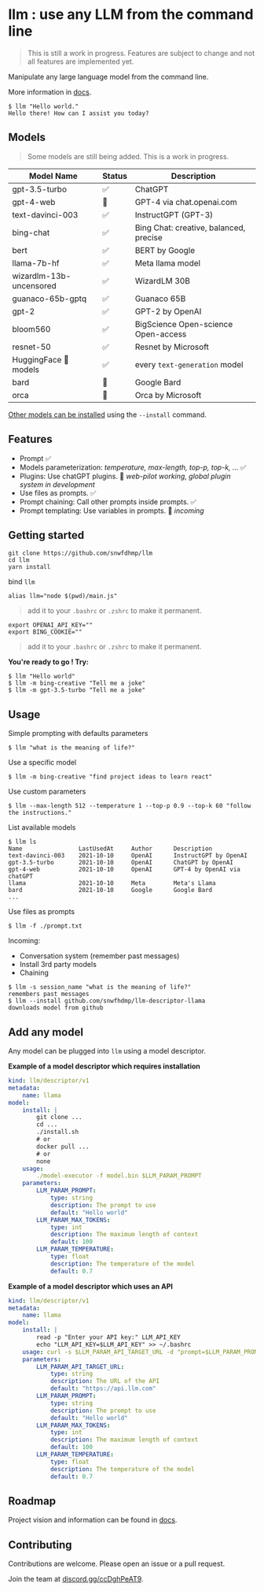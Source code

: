# llm : use any LLM from the command line

> This is still a work in progress. Features are subject to change and not all features are implemented yet.

Manipulate any large language model from the command line.

More information in [docs](docs/).

```
$ llm "Hello world."
Hello there! How can I assist you today?
```

## Models

> Some models are still being added. This is a work in progress.

| Model Name                   | Status | Description                                     |
|------------------------------|--------|-------------------------------------------------|
| gpt-3.5-turbo                | ✅      | ChatGPT                                         |
| gpt-4-web                    | 🔄      | GPT-4 via chat.openai.com                       |
| text-davinci-003             | ✅      | InstructGPT (GPT-3)                             |
| bing-chat                    | ✅      | Bing Chat: creative, balanced, precise          |
| bert                         | ✅      | BERT by Google                                  |
| llama-7b-hf                  | ✅      | Meta llama model                                |
| wizardlm-13b-uncensored      | ✅      | WizardLM 30B                                    |
| guanaco-65b-gptq             | ✅      | Guanaco 65B                                     |
| gpt-2                        | ✅      | GPT-2 by OpenAI                                 |
| bloom560                     | ✅      | BigScience Open-science Open-access             |
| resnet-50                    | ✅      | Resnet by Microsoft                             |
| HuggingFace 🤗 models        | ✅      | every `text-generation` model |
| bard                         | 🔄      | Google Bard                                     |
| orca                         | 🔄     | Orca by Microsoft                               |

[Other models can be installed](#add-any-model) using the `--install` command.

## Features

- Prompt ✅
- Models parameterization: _temperature, max-length, top-p, top-k, ..._ ✅ 
- Plugins: Use chatGPT plugins. 🔄 _web-pilot working, global plugin system in development_
- Use files as prompts. ✅
- Prompt chaining: Call other prompts inside prompts. ✅
- Prompt templating: Use variables in prompts. 🔄 _incoming_

## Getting started

```
git clone https://github.com/snwfdhmp/llm
cd llm
yarn install
```

bind `llm` 

```
alias llm="node $(pwd)/main.js"
```

> add it to your `.bashrc` or `.zshrc` to make it permanent.

```
export OPENAI_API_KEY=""
export BING_COOKIE=""
```

> add it to your `.bashrc` or `.zshrc` to make it permanent.

**You're ready to go ! Try:**

```
$ llm "Hello world"
$ llm -m bing-creative "Tell me a joke"
$ llm -m gpt-3.5-turbo "Tell me a joke"
```

## Usage

Simple prompting with defaults parameters

```
$ llm "what is the meaning of life?"
```

Use a specific model

```
$ llm -m bing-creative "find project ideas to learn react"
```

Use custom parameters

```
$ llm --max-length 512 --temperature 1 --top-p 0.9 --top-k 60 "follow the instructions."
```

List available models

```
$ llm ls
Name                LastUsedAt     Author      Description
text-davinci-003    2021-10-10     OpenAI      InstructGPT by OpenAI
gpt-3.5-turbo       2021-10-10     OpenAI      ChatGPT by OpenAI
gpt-4-web           2021-10-10     OpenAI      GPT-4 by OpenAI via chatGPT
llama               2021-10-10     Meta        Meta's Llama
bard                2021-10-10     Google      Google Bard
...
```

Use files as prompts

```
$ llm -f ./prompt.txt
```

Incoming:

- Conversation system (remember past messages)
- Install 3rd party models
- Chaining

```
$ llm -s session_name "what is the meaning of life?"
remembers past messages
$ llm --install github.com/snwfhdmp/llm-descriptor-llama
downloads model from github
```

## Add any model

Any model can be plugged into `llm` using a model descriptor.

**Example of a model descriptor which requires installation**

```yaml
kind: llm/descriptor/v1
metadata:
    name: llama
model:
    install: |
        git clone ...
        cd ...
        ./install.sh
        # or
        docker pull ...
        # or
        none
    usage:
        ./model-executor -f model.bin $LLM_PARAM_PROMPT
    parameters:
        LLM_PARAM_PROMPT:
            type: string
            description: The prompt to use
            default: "Hello world"
        LLM_PARAM_MAX_TOKENS:
            type: int
            description: The maximum length of context
            default: 100
        LLM_PARAM_TEMPERATURE:
            type: float
            description: The temperature of the model
            default: 0.7
```

**Example of a model descriptor which uses an API**

```yaml
kind: llm/descriptor/v1
metadata:
    name: llama
model:
    install: |
        read -p "Enter your API key:" LLM_API_KEY
        echo "LLM_API_KEY=$LLM_API_KEY" >> ~/.bashrc
    usage: curl -s $LLM_PARAM_API_TARGET_URL -d "prompt=$LLM_PARAM_PROMPT&api_key=$LLM_API_KEY"
    parameters:
        LLM_PARAM_API_TARGET_URL:
            type: string
            description: The URL of the API
            default: "https://api.llm.com"
        LLM_PARAM_PROMPT:
            type: string
            description: The prompt to use
            default: "Hello world"
        LLM_PARAM_MAX_TOKENS:
            type: int
            description: The maximum length of context
            default: 100
        LLM_PARAM_TEMPERATURE:
            type: float
            description: The temperature of the model
            default: 0.7
```

## Roadmap

Project vision and information can be found in [docs](docs/).

## Contributing

Contributions are welcome. Please open an issue or a pull request.

Join the team at [discord.gg/ccDghPeAT9](https://discord.gg/ccDghPeAT9).
